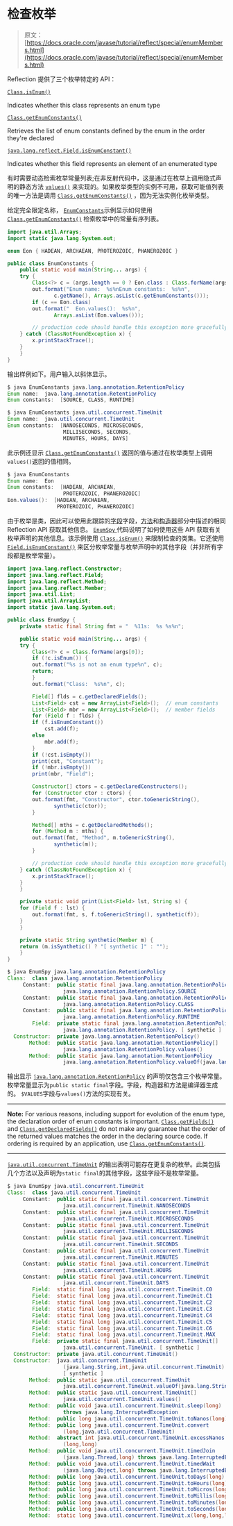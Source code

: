 # 检查枚举

> 原文： [https://docs.oracle.com/javase/tutorial/reflect/special/enumMembers.html](https://docs.oracle.com/javase/tutorial/reflect/special/enumMembers.html)

Reflection 提供了三个枚举特定的 API：

[`Class.isEnum()`](https://docs.oracle.com/javase/8/docs/api/java/lang/Class.html#isEnum--)

Indicates whether this class represents an enum type

[`Class.getEnumConstants()`](https://docs.oracle.com/javase/8/docs/api/java/lang/Class.html#getEnumConstants--)

Retrieves the list of enum constants defined by the enum in the order they're declared

[`java.lang.reflect.Field.isEnumConstant()`](https://docs.oracle.com/javase/8/docs/api/java/lang/reflect/Field.html#isEnumConstant--)

Indicates whether this field represents an element of an enumerated type

有时需要动态检索枚举常量列表;在非反射代码中，这是通过在枚举上调用隐式声明的静态方法 [`values()`](https://docs.oracle.com/javase/specs/jls/se7/html/jls-8.html) 来实现的。如果枚举类型的实例不可用，获取可能值列表的唯一方法是调用 [`Class.getEnumConstants()`](https://docs.oracle.com/javase/8/docs/api/java/lang/Class.html#getEnumConstants--) ，因为无法实例化枚举类型。

给定完全限定名称， [``EnumConstants``](example/EnumConstants.java)示例显示如何使用 [`Class.getEnumConstants()`](https://docs.oracle.com/javase/8/docs/api/java/lang/Class.html#getEnumConstants--) 检索枚举中的常量有序列表。

```java
import java.util.Arrays;
import static java.lang.System.out;

enum Eon { HADEAN, ARCHAEAN, PROTEROZOIC, PHANEROZOIC }

public class EnumConstants {
    public static void main(String... args) {
	try {
	    Class<?> c = (args.length == 0 ? Eon.class : Class.forName(args[0]));
	    out.format("Enum name:  %s%nEnum constants:  %s%n",
		       c.getName(), Arrays.asList(c.getEnumConstants()));
	    if (c == Eon.class)
		out.format("  Eon.values():  %s%n",
			   Arrays.asList(Eon.values()));

        // production code should handle this exception more gracefully
	} catch (ClassNotFoundException x) {
	    x.printStackTrace();
	}
    }
}

```

输出样例如下。用户输入以斜体显示。

```java
$ java EnumConstants java.lang.annotation.RetentionPolicy
Enum name:  java.lang.annotation.RetentionPolicy
Enum constants:  [SOURCE, CLASS, RUNTIME]

```

```java
$ java EnumConstants java.util.concurrent.TimeUnit
Enum name:  java.util.concurrent.TimeUnit
Enum constants:  [NANOSECONDS, MICROSECONDS, 
                  MILLISECONDS, SECONDS, 
                  MINUTES, HOURS, DAYS]

```

此示例还显示 [`Class.getEnumConstants()`](https://docs.oracle.com/javase/8/docs/api/java/lang/Class.html#getEnumConstants--) 返回的值与通过在枚举类型上调用`values()`返回的值相同。

```java
$ java EnumConstants
Enum name:  Eon
Enum constants:  [HADEAN, ARCHAEAN, 
                  PROTEROZOIC, PHANEROZOIC]
Eon.values():  [HADEAN, ARCHAEAN, 
                PROTEROZOIC, PHANEROZOIC]

```

由于枚举是类，因此可以使用此跟踪的[字段](../member/field.html)字段，[方法](../member/method.html)和[构造器](../member/ctor.html)部分中描述的相同 Reflection API 获取其他信息。 [``EnumSpy`` ](example/EnumSpy.java)代码说明了如何使用这些 API 获取有关枚举声明的其他信息。该示例使用 [`Class.isEnum()`](https://docs.oracle.com/javase/8/docs/api/java/lang/Class.html#isEnum--) 来限制检查的类集。它还使用 [`Field.isEnumConstant()`](https://docs.oracle.com/javase/8/docs/api/java/lang/reflect/Field.html#isEnumConstant--) 来区分枚举常量与枚举声明中的其他字段（并非所有字段都是枚举常量）。

```java
import java.lang.reflect.Constructor;
import java.lang.reflect.Field;
import java.lang.reflect.Method;
import java.lang.reflect.Member;
import java.util.List;
import java.util.ArrayList;
import static java.lang.System.out;

public class EnumSpy {
    private static final String fmt = "  %11s:  %s %s%n";

    public static void main(String... args) {
	try {
	    Class<?> c = Class.forName(args[0]);
	    if (!c.isEnum()) {
		out.format("%s is not an enum type%n", c);
		return;
	    }
	    out.format("Class:  %s%n", c);

	    Field[] flds = c.getDeclaredFields();
	    List<Field> cst = new ArrayList<Field>();  // enum constants
	    List<Field> mbr = new ArrayList<Field>();  // member fields
	    for (Field f : flds) {
		if (f.isEnumConstant())
		    cst.add(f);
		else
		    mbr.add(f);
	    }
	    if (!cst.isEmpty())
		print(cst, "Constant");
	    if (!mbr.isEmpty())
		print(mbr, "Field");

	    Constructor[] ctors = c.getDeclaredConstructors();
	    for (Constructor ctor : ctors) {
		out.format(fmt, "Constructor", ctor.toGenericString(),
			   synthetic(ctor));
	    }

	    Method[] mths = c.getDeclaredMethods();
	    for (Method m : mths) {
		out.format(fmt, "Method", m.toGenericString(),
			   synthetic(m));
	    }

        // production code should handle this exception more gracefully
	} catch (ClassNotFoundException x) {
	    x.printStackTrace();
	}
    }

    private static void print(List<Field> lst, String s) {
	for (Field f : lst) {
 	    out.format(fmt, s, f.toGenericString(), synthetic(f));
	}
    }

    private static String synthetic(Member m) {
	return (m.isSynthetic() ? "[ synthetic ]" : "");
    }
}

```

```java
$ java EnumSpy java.lang.annotation.RetentionPolicy
Class:  class java.lang.annotation.RetentionPolicy
     Constant:  public static final java.lang.annotation.RetentionPolicy
                  java.lang.annotation.RetentionPolicy.SOURCE 
     Constant:  public static final java.lang.annotation.RetentionPolicy
                  java.lang.annotation.RetentionPolicy.CLASS 
     Constant:  public static final java.lang.annotation.RetentionPolicy 
                  java.lang.annotation.RetentionPolicy.RUNTIME 
        Field:  private static final java.lang.annotation.RetentionPolicy[] 
                  java.lang.annotation.RetentionPolicy. [ synthetic ]
  Constructor:  private java.lang.annotation.RetentionPolicy() 
       Method:  public static java.lang.annotation.RetentionPolicy[]
                  java.lang.annotation.RetentionPolicy.values() 
       Method:  public static java.lang.annotation.RetentionPolicy
                  java.lang.annotation.RetentionPolicy.valueOf(java.lang.String) 

```

输出显示 [`java.lang.annotation.RetentionPolicy`](https://docs.oracle.com/javase/8/docs/api/java/lang/annotation/RetentionPolicy.html) 的声明仅包含三个枚举常量。枚举常量显示为`public static final`字段。字段，构造器和方法是编译器生成的。 `$VALUES`字段与`values()`方法的实现有关。

* * *

**Note:** For various reasons, including support for evolution of the enum type, the declaration order of enum constants is important. [`Class.getFields()`](https://docs.oracle.com/javase/8/docs/api/java/lang/Class.html#getFields--) and [`Class.getDeclaredFields()`](https://docs.oracle.com/javase/8/docs/api/java/lang/Class.html#getDeclaredFields--) do not make any guarantee that the order of the returned values matches the order in the declaring source code. If ordering is required by an application, use [`Class.getEnumConstants()`](https://docs.oracle.com/javase/8/docs/api/java/lang/Class.html#getEnumConstants--).

* * *

[`java.util.concurrent.TimeUnit`](https://docs.oracle.com/javase/8/docs/api/java/util/concurrent/TimeUnit.html) 的输出表明可能存在更复杂的枚举。此类包括几个方法以及声明为`static final`的其他字段，这些字段不是枚举常量。

```java
$ java EnumSpy java.util.concurrent.TimeUnit
Class:  class java.util.concurrent.TimeUnit
     Constant:  public static final java.util.concurrent.TimeUnit
                  java.util.concurrent.TimeUnit.NANOSECONDS
     Constant:  public static final java.util.concurrent.TimeUnit
                  java.util.concurrent.TimeUnit.MICROSECONDS
     Constant:  public static final java.util.concurrent.TimeUnit
                  java.util.concurrent.TimeUnit.MILLISECONDS
     Constant:  public static final java.util.concurrent.TimeUnit
                  java.util.concurrent.TimeUnit.SECONDS
     Constant:  public static final java.util.concurrent.TimeUnit
                  java.util.concurrent.TimeUnit.MINUTES
     Constant:  public static final java.util.concurrent.TimeUnit
                  java.util.concurrent.TimeUnit.HOURS
     Constant:  public static final java.util.concurrent.TimeUnit
                  java.util.concurrent.TimeUnit.DAYS
        Field:  static final long java.util.concurrent.TimeUnit.C0
        Field:  static final long java.util.concurrent.TimeUnit.C1
        Field:  static final long java.util.concurrent.TimeUnit.C2
        Field:  static final long java.util.concurrent.TimeUnit.C3
        Field:  static final long java.util.concurrent.TimeUnit.C4
        Field:  static final long java.util.concurrent.TimeUnit.C5
        Field:  static final long java.util.concurrent.TimeUnit.C6
        Field:  static final long java.util.concurrent.TimeUnit.MAX
        Field:  private static final java.util.concurrent.TimeUnit[] 
                  java.util.concurrent.TimeUnit. [ synthetic ]
  Constructor:  private java.util.concurrent.TimeUnit()
  Constructor:  java.util.concurrent.TimeUnit
                  (java.lang.String,int,java.util.concurrent.TimeUnit)
                  [ synthetic ]
       Method:  public static java.util.concurrent.TimeUnit
                  java.util.concurrent.TimeUnit.valueOf(java.lang.String)
       Method:  public static java.util.concurrent.TimeUnit[] 
                  java.util.concurrent.TimeUnit.values()
       Method:  public void java.util.concurrent.TimeUnit.sleep(long) 
                  throws java.lang.InterruptedException
       Method:  public long java.util.concurrent.TimeUnit.toNanos(long)
       Method:  public long java.util.concurrent.TimeUnit.convert
                  (long,java.util.concurrent.TimeUnit)
       Method:  abstract int java.util.concurrent.TimeUnit.excessNanos
                  (long,long)
       Method:  public void java.util.concurrent.TimeUnit.timedJoin
                  (java.lang.Thread,long) throws java.lang.InterruptedException
       Method:  public void java.util.concurrent.TimeUnit.timedWait
                  (java.lang.Object,long) throws java.lang.InterruptedException
       Method:  public long java.util.concurrent.TimeUnit.toDays(long)
       Method:  public long java.util.concurrent.TimeUnit.toHours(long)
       Method:  public long java.util.concurrent.TimeUnit.toMicros(long)
       Method:  public long java.util.concurrent.TimeUnit.toMillis(long)
       Method:  public long java.util.concurrent.TimeUnit.toMinutes(long)
       Method:  public long java.util.concurrent.TimeUnit.toSeconds(long)
       Method:  static long java.util.concurrent.TimeUnit.x(long,long,long)

```